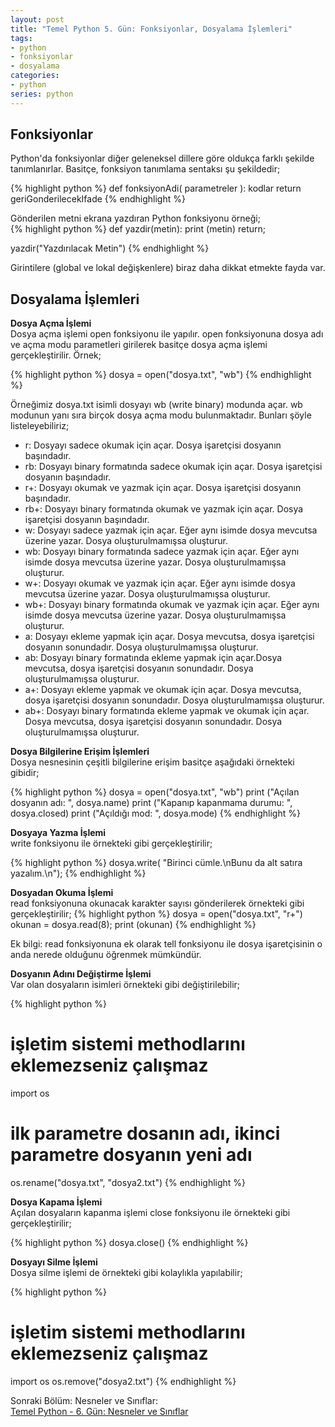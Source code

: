 ```yaml
---
layout: post
title: "Temel Python 5. Gün: Fonksiyonlar, Dosyalama İşlemleri"
tags:
- python
- fonksiyonlar
- dosyalama
categories:
- python
series: python
---
```


Fonksiyonlar
------------
Python'da fonksiyonlar diğer geleneksel dillere göre oldukça farklı şekilde tanımlanırlar. Basitçe, fonksiyon tanımlama sentaksı şu şekildedir;  

{% highlight python %}
def fonksiyonAdi( parametreler ):
    kodlar
    return geriGonderilecekIfade
{% endhighlight %}  

Gönderilen metni ekrana yazdıran Python fonksiyonu örneği;  
{% highlight python %}
def yazdir(metin):
    print (metin)
    return;

yazdir("Yazdırılacak Metin")
{% endhighlight %}  

Girintilere (global ve lokal değişkenlere) biraz daha dikkat etmekte fayda var.  

Dosyalama İşlemleri
-------------------

**Dosya Açma İşlemi**  
Dosya açma işlemi open fonksiyonu ile yapılır. open fonksiyonuna dosya adı ve açma modu parametleri girilerek basitçe dosya açma işlemi gerçekleştirilir. Örnek;  

{% highlight python %}
dosya = open("dosya.txt", "wb")
{% endhighlight %}  

Örneğimiz dosya.txt isimli dosyayı wb (write binary) modunda açar. wb modunun yanı sıra birçok dosya açma modu bulunmaktadır. Bunları şöyle listeleyebiliriz;  


- r: Dosyayı sadece okumak için açar. Dosya işaretçisi dosyanın başındadır.  
- rb: Dosyayı binary formatında sadece okumak için açar. Dosya işaretçisi dosyanın başındadır.  
- r+: Dosyayı okumak ve yazmak için açar. Dosya işaretçisi dosyanın başındadır.  
- rb+: Dosyayı binary formatında okumak ve yazmak için açar. Dosya işaretçisi dosyanın başındadır.  
- w: Dosyayı sadece yazmak için açar. Eğer aynı isimde dosya mevcutsa üzerine yazar. Dosya oluşturulmamışsa oluşturur.  
- wb: Dosyayı binary formatında sadece yazmak için açar. Eğer aynı isimde dosya mevcutsa üzerine yazar. Dosya oluşturulmamışsa oluşturur.  
- w+: Dosyayı okumak ve yazmak için açar. Eğer aynı isimde dosya mevcutsa üzerine yazar. Dosya oluşturulmamışsa oluşturur.  
- wb+: Dosyayı binary formatında okumak ve yazmak için açar. Eğer aynı isimde dosya mevcutsa üzerine yazar. Dosya oluşturulmamışsa oluşturur.  
- a: Dosyayı ekleme yapmak için açar. Dosya mevcutsa, dosya işaretçisi dosyanın sonundadır. Dosya oluşturulmamışsa oluşturur.  
- ab: Dosyayı binary formatında ekleme yapmak için açar.Dosya mevcutsa, dosya işaretçisi dosyanın sonundadır. Dosya oluşturulmamışsa oluşturur.  
- a+: Dosyayı ekleme yapmak ve okumak için açar. Dosya mevcutsa, dosya işaretçisi dosyanın sonundadır. Dosya oluşturulmamışsa oluşturur.  
- ab+: Dosyayı binary formatında ekleme yapmak ve okumak için açar. Dosya mevcutsa, dosya işaretçisi dosyanın sonundadır. Dosya oluşturulmamışsa oluşturur.  

**Dosya Bilgilerine Erişim İşlemleri**  
Dosya nesnesinin çeşitli bilgilerine erişim basitçe aşağıdaki örnekteki gibidir;  

{% highlight python %}
dosya = open("dosya.txt", "wb")
print ("Açılan dosyanın adı: ", dosya.name)
print ("Kapanıp kapanmama durumu: ", dosya.closed)
print ("Açıldığı mod: ", dosya.mode)
{% endhighlight %}  

**Dosyaya Yazma İşlemi**  
write fonksiyonu ile örnekteki gibi gerçekleştirilir;  

{% highlight python %}
dosya.write( "Birinci cümle.\nBunu da alt satıra yazalım.\n");
{% endhighlight %}  

**Dosyadan Okuma İşlemi**  
read fonksiyonuna okunacak karakter sayısı gönderilerek örnekteki gibi gerçekleştirilir;
{% highlight python %}
dosya = open("dosya.txt", "r+")
okunan = dosya.read(8);
print (okunan)
{% endhighlight %}  

Ek bilgi: read fonksiyonuna ek olarak tell fonksiyonu ile dosya işaretçisinin o anda nerede olduğunu öğrenmek mümkündür.  

**Dosyanın Adını Değiştirme İşlemi**  
Var olan dosyaların isimleri örnekteki gibi değiştirilebilir;  

{% highlight python %}
# işletim sistemi methodlarını eklemezseniz çalışmaz
import os
# ilk parametre dosanın adı, ikinci parametre dosyanın yeni adı
os.rename("dosya.txt", "dosya2.txt")
{% endhighlight %}  

**Dosya Kapama İşlemi**  
Açılan dosyaların kapanma işlemi close fonksiyonu ile örnekteki gibi gerçekleştirilir;  

{% highlight python %}
dosya.close()
{% endhighlight %}  

**Dosyayı Silme İşlemi**  
Dosya silme işlemi de örnekteki gibi kolaylıkla yapılabilir;  

{% highlight python %}
# işletim sistemi methodlarını eklemezseniz çalışmaz
import os
os.remove("dosya2.txt")
{% endhighlight %}  

Sonraki Bölüm: Nesneler ve Sınıflar:  
[Temel Python - 6. Gün: Nesneler ve Sınıflar][1]  

[1]: /temel-python-altinci-gun-nesneler-ve-siniflar/
